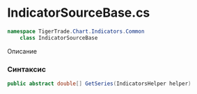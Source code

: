 
# IndicatorSourceBase.cs
```csharp
namespace TigerTrade.Chart.Indicators.Common  
    class IndicatorSourceBase
```

Описание

### Синтаксис
```csharp
public abstract double[] GetSeries(IndicatorsHelper helper)
```
